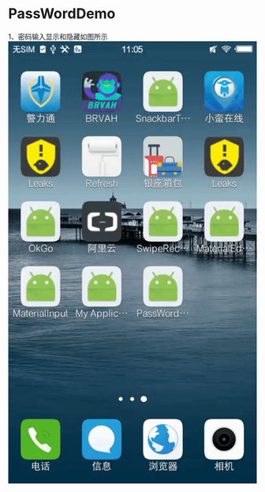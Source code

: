 # PassWordDemo
1、密码输入显示和隐藏如图所示 
![image](https://github.com/KevinLiu9527/PassWordDemo/blob/master/image/ezgif-1-d59d6fe12e.gif)
